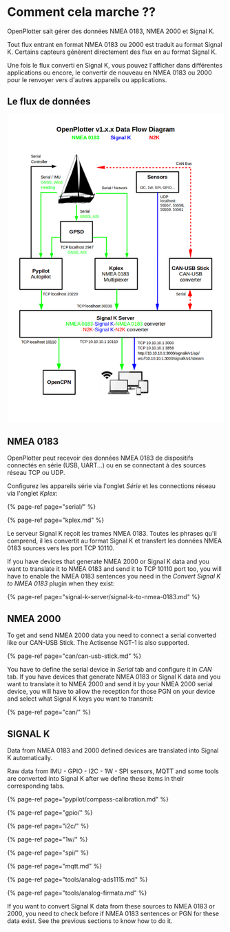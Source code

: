 # Comment cela marche ??

OpenPlotter sait gérer des données NMEA 0183, NMEA 2000 et Signal K.

Tout flux entrant en format NMEA 0183 ou 2000 est traduit au format Signal K. Certains capteurs génèrent directement des flux en au format Signal K.

Une fois le flux converti en Signal K, vous pouvez l'afficher dans différentes applications ou encore, le convertir de nouveau en NMEA 0183 ou 2000 pour le renvoyer vers d'autres appareils ou applications.

## Le flux de données



![](.gitbook/assets/nav_data3.png)



## NMEA 0183

OpenPlotter peut recevoir des données NMEA 0183 de dispositifs connectés en série \(USB, UART...\) ou en se connectant à des sources réseau TCP ou UDP.

Configurez les appareils série via l'onglet _Série_ et les connections réseau via l'onglet _Kplex_:

{% page-ref page="serial/" %}

{% page-ref page="kplex.md" %}

Le serveur Signal K reçoit les trames NMEA 0183. Toutes les phrases qu'il comprend, il les convertit au format Signal K et transfert les données NMEA 0183 sources vers les port TCP 10110.

If you have devices that generate NMEA 2000 or Signal K data and you want to translate it to NMEA 0183 and send it to TCP 10110 port too, you will have to enable the NMEA 0183 sentences you need in the _Convert Signal K to NMEA 0183_ plugin when they exist:

{% page-ref page="signal-k-server/signal-k-to-nmea-0183.md" %}

## NMEA 2000

To get and send NMEA 2000 data you need to connect a serial converted like our CAN-USB Stick. The Actisense NGT-1 is also supported.

{% page-ref page="can/can-usb-stick.md" %}

You have to define the serial device in _Serial_ tab and configure it in _CAN_ tab. If you have devices that generate NMEA 0183 or Signal K data and you want to translate it to NMEA 2000 and send it by your NMEA 2000 serial device, you will have to allow the reception for those PGN on your device and select what Signal K keys you want to transmit:

{% page-ref page="can/" %}

## SIGNAL K

Data from NMEA 0183 and 2000 defined devices are translated into Signal K automatically.

Raw data from IMU - GPIO - I2C - 1W - SPI sensors, MQTT and some tools are converted into Signal K after we define these items in their corresponding tabs.

{% page-ref page="pypilot/compass-calibration.md" %}

{% page-ref page="gpio/" %}

{% page-ref page="i2c/" %}

{% page-ref page="1w/" %}

{% page-ref page="spi/" %}

{% page-ref page="mqtt.md" %}

{% page-ref page="tools/analog-ads1115.md" %}

{% page-ref page="tools/analog-firmata.md" %}

If you want to convert Signal K data from these sources to NMEA 0183 or 2000, you need to check before if NMEA 0183 sentences or PGN for these data exist. See the previous sections to know how to do it.

